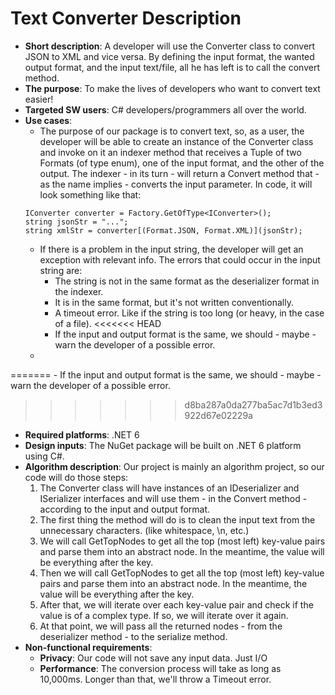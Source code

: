 # Text Converter Description
- __Short description__: A developer will use the Converter class to convert JSON to XML and vice versa. By defining the input format, the wanted output format, and the input text/file, all he has left is to call the convert method.
- __The purpose__: To make the lives of developers who want to convert text easier!
- __Targeted SW users__: C# developers/programmers all over the world.
- __Use cases__:
    - The purpose of our package is to convert text, so, as a user, the developer will be able to create an instance of the Converter class and invoke on it an indexer method that receives a Tuple of two Formats (of type enum), one of the input format, and the other of the output. The indexer - in its turn - will return a Convert method that - as the name implies - converts the input parameter. In code, it will look something like that:
    ```
    IConverter converter = Factory.GetOfType<IConverter>();
    string jsonStr = "...";
    string xmlStr = converter[(Format.JSON, Format.XML)](jsonStr);
    ```
    - If there is a problem in the input string, the developer will get an exception with relevant info. The errors that could occur in the input string are:
        * The string is not in the same format as the deserializer format in the indexer.
        * It is in the same format, but it's not written conventionally.
        * A timeout error. Like if the string is too long (or heavy, in the case of a file).
<<<<<<< HEAD
        * If the input and output format is the same, we should - maybe - warn the developer of a possible error.
    - 
=======
    - If the input and output format is the same, we should - maybe - warn the developer of a possible error.
>>>>>>> d8ba287a0da277ba5ac7d1b3ed3922d67e02229a
- __Required platforms__: .NET 6
- __Design inputs__: The NuGet package will be built on .NET 6 platform using C#.
- __Algorithm description__: Our project is mainly an algorithm project, so our code will do those steps:
    1. The Converter class will have instances of an IDeserializer and ISerializer interfaces and will use them - in the Convert method - according to the input and output format.
    2. The first thing the method will do is to clean the input text from the unnecessary characters. (like whitespace, \n, etc.)
    3. We will call GetTopNodes to get all the top (most left) key-value pairs and parse them into an abstract node. In the meantime, the value will be everything after the key.
    4. Then we will call GetTopNodes to get all the top (most left) key-value pairs and parse them into an abstract node. In the meantime, the value will be everything after the key.
    5. After that, we will iterate over each key-value pair and check if the value is of a complex type. If so, we will iterate over it again.
    6. At that point, we will pass all the returned nodes - from the deserializer method - to the serialize method.
- __Non-functional requirements__:
    - __Privacy__: Our code will not save any input data.  Just I/O
    - __Performance__: The conversion process will take as long as 10,000ms. Longer than that, we'll throw a Timeout error.

